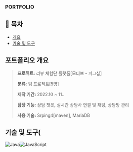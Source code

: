 ### PORTFOLIO

## 📗 목차


- [개요](#-포트폴리오-개요)
- [기술 및 도구](#-기술-및-도구)


## 포트폴리오 개요

> **프로젝트:** 리뷰 체험단 플랫폼[모티브 - 퍼그샵]
>
> **분류:** 팀 프로젝트[5명]
>
> **제작 기간:** 2022.10 ~ 11..
>
> **담당 기능:** 상담 챗봇, 실시간 상담사 연결 및 채팅, 상담방 관리
>
> **사용 기술:** Srping4[maven], MariaDB



## **기술 및 도구**(
![Java](https://img.shields.io/badge/Java-007396?style=flat-square&logo=Java&logoColor=white)![JavaScript](https://img.shields.io/badge/JavaScript-F7DF1E?style=flat-square&logo=JavaScript&logoColor=white)
